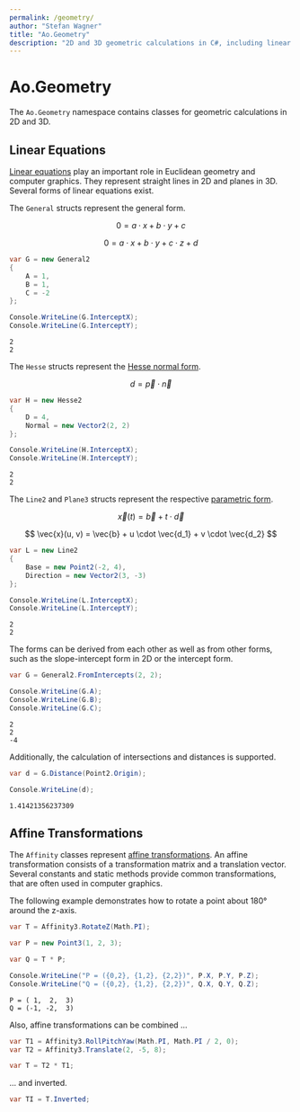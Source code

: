 ```yaml
---
permalink: /geometry/
author: "Stefan Wagner"
title: "Ao.Geometry"
description: "2D and 3D geometric calculations in C#, including linear equations and affine transformations."
---
```


# Ao.Geometry

The `Ao.Geometry` namespace contains classes for geometric calculations in 2D and 3D.

## Linear Equations

[Linear equations](https://en.wikipedia.org/wiki/Linear_equation) play an important role in Euclidean geometry and computer graphics. They represent straight lines in 2D and planes in 3D. Several forms of linear equations exist.

The `General` structs represent the general form.

$$ 0 = a \cdot x + b \cdot y + c $$

$$ 0 = a \cdot x + b \cdot y + c \cdot z + d $$

```csharp
var G = new General2
{
    A = 1,
    B = 1,
    C = -2
};

Console.WriteLine(G.InterceptX);
Console.WriteLine(G.InterceptY);
```

```console
2
2
```

The `Hesse` structs represent the [Hesse normal form](https://en.wikipedia.org/wiki/Hesse_normal_form).

$$ d = \vec{p}\cdot\vec{n} $$

```csharp
var H = new Hesse2
{
    D = 4,
    Normal = new Vector2(2, 2)
};

Console.WriteLine(H.InterceptX);
Console.WriteLine(H.InterceptY);
```

```console
2
2
```

The `Line2` and `Plane3` structs represent the respective [parametric form](https://en.wikipedia.org/wiki/Parametric_equation).

$$ \vec{x}(t) = \vec{b} + t \cdot \vec{d} $$

$$ \vec{x}(u, v) = \vec{b} + u \cdot \vec{d_1} + v \cdot \vec{d_2} $$

```csharp
var L = new Line2
{
    Base = new Point2(-2, 4),
    Direction = new Vector2(3, -3)
};

Console.WriteLine(L.InterceptX);
Console.WriteLine(L.InterceptY);
```

```console
2
2
```

The forms can be derived from each other as well as from other forms, such as the slope-intercept form in 2D or the intercept form.

```csharp
var G = General2.FromIntercepts(2, 2);

Console.WriteLine(G.A);
Console.WriteLine(G.B);
Console.WriteLine(G.C);
```

```console
2
2
-4
```

Additionally, the calculation of intersections and distances is supported.

```csharp
var d = G.Distance(Point2.Origin);

Console.WriteLine(d);
```

```console
1.41421356237309
```

## Affine Transformations

The `Affinity` classes represent [affine transformations](https://en.wikipedia.org/wiki/Affine_transformation). An affine transformation consists of a transformation matrix and a translation vector. Several constants and static methods provide common transformations, that are often used in computer graphics.

The following example demonstrates how to rotate a point about 180° around the z-axis.

```csharp
var T = Affinity3.RotateZ(Math.PI);

var P = new Point3(1, 2, 3);

var Q = T * P;

Console.WriteLine("P = ({0,2}, {1,2}, {2,2})", P.X, P.Y, P.Z);
Console.WriteLine("Q = ({0,2}, {1,2}, {2,2})", Q.X, Q.Y, Q.Z);
```

```console
P = ( 1,  2,  3)
Q = (-1, -2,  3)
```

Also, affine transformations can be combined ...

```csharp
var T1 = Affinity3.RollPitchYaw(Math.PI, Math.PI / 2, 0);
var T2 = Affinity3.Translate(2, -5, 8);

var T = T2 * T1;
```

... and inverted.

```csharp
var TI = T.Inverted;
```

